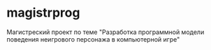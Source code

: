 # magistrprog
Магистреский проект по теме "Разработка программной модели поведения неигрового персонажа в компьютерной игре"
